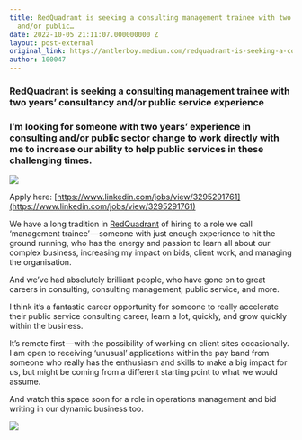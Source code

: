```yaml
---
title: RedQuadrant is seeking a consulting management trainee with two years’ consultancy
  and/or public…
date: 2022-10-05 21:11:07.000000000 Z
layout: post-external
original_link: https://antlerboy.medium.com/redquadrant-is-seeking-a-consulting-management-trainee-with-two-years-consultancy-and-or-public-242ed42b312f?source=rss-97852f5a56ae------2
author: 100047
---
```


### RedQuadrant is seeking a consulting management trainee with two years’ consultancy and/or public service experience

### I’m looking for someone with two years’ experience in consulting and/or public sector change to work directly with me to increase our ability to help public services in these challenging times.

![](https://cdn-images-1.medium.com/max/1024/0*H6OfFWUnPbMXJZX8.png)

Apply here: [https://www.linkedin.com/jobs/view/3295291761](https://www.linkedin.com/jobs/view/3295291761)

We have a long tradition in [RedQuadrant](https://www.redquadrant.com) of hiring to a role we call ‘management trainee’ — someone with just enough experience to hit the ground running, who has the energy and passion to learn all about our complex business, increasing my impact on bids, client work, and managing the organisation.

And we’ve had absolutely brilliant people, who have gone on to great careers in consulting, consulting management, public service, and more.

I think it’s a fantastic career opportunity for someone to really accelerate their public service consulting career, learn a lot, quickly, and grow quickly within the business.

It’s remote first — with the possibility of working on client sites occasionally. I am open to receiving ‘unusual’ applications within the pay band from someone who really has the enthusiasm and skills to make a big impact for us, but might be coming from a different starting point to what we would assume.

And watch this space soon for a role in operations management and bid writing in our dynamic business too.

 ![](https://medium.com/_/stat?event=post.clientViewed&referrerSource=full_rss&postId=242ed42b312f)